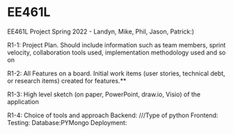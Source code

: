 # EE461L
EE461L Project Spring 2022 - Landyn, Mike, Phil, Jason, Patrick:)

R1-1: Project Plan. Should include information such as team members, 
sprint velocity, collaboration tools used, implementation methodology 
used and so on 

R1-2: All Features on a board. Initial work items (user stories, technical 
debt, or research items) created for features.**  

R1-3: High level sketch (on paper, PowerPoint, draw.io, Visio) of the 
application 

R1-4: Choice of tools and approach
Backend: ///Type of python
Frontend:
Testing:
Database:PYMongo
Deployment:
